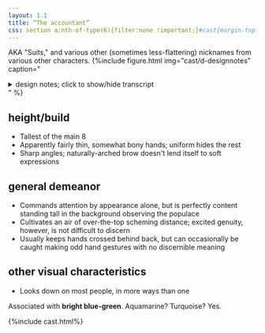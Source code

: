 ```yaml
---
layout: 1.1
title: “The accountant”
css: section a:nth-of-type(6){filter:none !important;}#cast{margin-top:5rem;}
---
```

AKA "Suits," and various other (sometimes less-flattering) nicknames from various other characters.
{%include figure.html
	img="cast/d-designnotes"
	caption="<details><summary>design notes; click to show/hide transcript</summary><ul><li>sharp, showy</li><li>stands out in any room</li><li>not actually <em>that</em> stiff (with [bright colors] like that…)</li></ul>
		<details class='imgdesc wrap castdesc'><summary>written description</summary>Tall, tan-skinned, wavy long hair (naturally black, dyed white), bright blue-green eyes, thin build. By default, wears a peak-lapeled single-button pantsuit in the same aqua-blue-green hue as the eyes (or is it vice versa?) over a black button-down, blue tie, and white gloves.</details>
		<ul><li>[when facing viewer's left, hair has 3 waves in front and 2 in back;] right-facing hair can be [unintentionally inconsistent…</li><li>natural arch [to eyebrow]</li><li>eye shape is connected</li><li>[nose/profile is] flat-ish</li><li>gloves under dress shirt under suit</li><li>[makes] weird hand gestures</li></ul></details>"
%}

## height/build
- Tallest of the main 8
- Apparently fairly thin, somewhat bony hands; uniform hides the rest
- Sharp angles; naturally-arched brow doesn't lend itself to soft expressions

## general demeanor
- Commands attention by appearance alone, but is perfectly content standing tall in the background observing the populace
- Cultivates an air of over-the-top scheming distance; excited genuity, however, is not difficult to discern
- Usually keeps hands crossed behind back, but can occasionally be caught making odd hand gestures with no discernible meaning

## other visual characteristics
- Looks down on most people, in more ways than one

Associated with <b>bright blue-green</b>. Aquamarine? Turquoise? Yes.

{%include cast.html%}